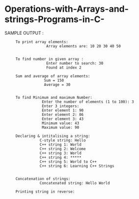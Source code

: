 # Operations-with-Arrays-and-strings-Programs-in-C-


SAMPLE OUTPUT :

         To print array elements:
                       Array elements are: 10 20 30 40 50 


         To find number in given array :
                       Enter number to search: 30
                       Found at index 2

         Sum and average of array elements:
                      Sum = 150
                      Average = 30


         To find Minimum and maximum Number:
                     Enter the number of elements (1 to 100): 3
                     Enter 3 integers:
                     Enter element 1: 90
                     Enter element 2: 86
                     Enter element 3: 43
                     Minimum value: 43
                     Maximum value: 90

         Declaring & intitalising a string:
                    C-style string: Hello
                    C++ string 1: World
                    C++ string 2: Welcome
                    C++ string 3: World
                    C++ string 4: *****
                    C++ string 5: World to C++
                    C++ string 6: Learning C++ Strings


         Concatenation of strings: 
                    Concatenated string: Hello World

         Printing string in reverse:
         
